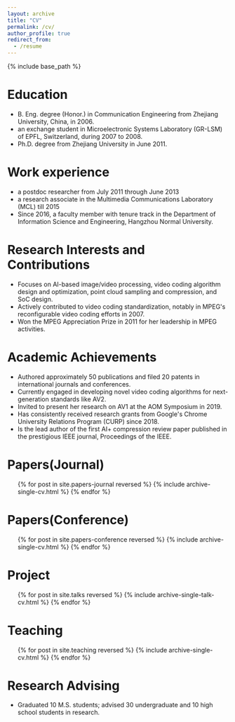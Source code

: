 ```yaml
---
layout: archive
title: "CV"
permalink: /cv/
author_profile: true
redirect_from:
  - /resume
---
```


{% include base_path %}

Education
======
* B. Eng. degree (Honor.) in Communication Engineering from Zhejiang University, China, in 2006.
* an exchange student in Microelectronic Systems Laboratory (GR-LSM) of EPFL, Switzerland, during 2007 to 2008.
* Ph.D. degree from Zhejiang University in June 2011.

Work experience
======
* a postdoc researcher from July 2011 through June 2013
* a research associate in the Multimedia Communications Laboratory (MCL) till 2015
* Since 2016, a faculty member with tenure track in the Department of Information Science and Engineering, Hangzhou Normal University.

Research Interests and Contributions
======
* Focuses on AI-based image/video processing, video coding algorithm design and optimization, point cloud sampling and compression, and SoC design.
* Actively contributed to video coding standardization, notably in MPEG's reconfigurable video coding efforts in 2007.
* Won the MPEG Appreciation Prize in 2011 for her leadership in MPEG activities.

Academic Achievements
======
* Authored approximately 50 publications and filed 20 patents in international journals and conferences.
* Currently engaged in developing novel video coding algorithms for next-generation standards like AV2.
* Invited to present her research on AV1 at the AOM Symposium in 2019.
* Has consistently received research grants from Google's Chrome University Relations Program (CURP) since 2018.
* Is the lead author of the first AI+ compression review paper published in the prestigious IEEE journal, Proceedings of the IEEE.

Papers(Journal)
======
  <ul>{% for post in site.papers-journal reversed %}
    {% include archive-single-cv.html %}
  {% endfor %}</ul>

Papers(Conference)
======
  <ul>{% for post in site.papers-conference reversed %}
    {% include archive-single-cv.html %}
  {% endfor %}</ul>
  
Project
======
  <ul>{% for post in site.talks reversed %}
    {% include archive-single-talk-cv.html  %}
  {% endfor %}</ul>
  
Teaching
======
  <ul>{% for post in site.teaching reversed %}
    {% include archive-single-cv.html %}
  {% endfor %}</ul>
  
Research Advising
======
* Graduated 10 M.S. students; advised 30 undergraduate and 10 high school students in research.
